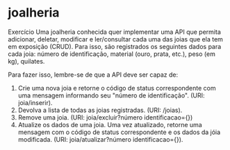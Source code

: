 # joalheria

Exercício
Uma joalheria conhecida quer implementar uma API que permita adicionar, deletar,
modificar e ler/consultar cada uma das joias que ela tem em exposição (CRUD). Para isso,
são registrados os seguintes dados para cada joia: número de identificação, material (ouro,
prata, etc.), peso (em kg), quilates.

Para fazer isso, lembre-se de que a API deve ser capaz de:

1. Crie uma nova joia e retorne o código de status correspondente com uma
   mensagem informando seu "número de identificação". (URI: joia/inserir).
2. Devolva a lista de todas as joias registradas. (URI: /joias).
3. Remove uma joia. (URI: joia/excluir?número identificacao={})
4. Atualize os dados de uma joia. Uma vez atualizado, retorne uma mensagem com o
   código de status correspondente e os dados da jóia modificada. (URI:
   joia/atualizar?número identificacao={}).